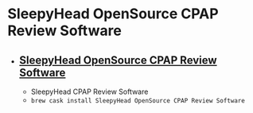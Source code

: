 # SleepyHead OpenSource CPAP Review Software
- [SleepyHead OpenSource CPAP Review Software](https://sleepyhead.jedimark.net/)
  - 
  - SleepyHead CPAP Review Software
  - `brew cask install SleepyHead OpenSource CPAP Review Software`
